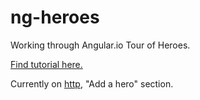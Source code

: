 # ng-heroes
Working through Angular.io Tour of Heroes.

<a href="https://angular.io/docs/ts/latest/tutorial/">Find tutorial here.</a>

Currently on <a href="https://angular.io/docs/ts/latest/tutorial/toh-pt6.html">http</a>, "Add a hero" section.
